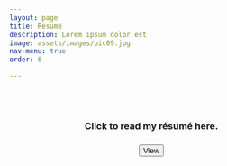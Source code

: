 ```yaml
---
layout: page
title: Résumé
description: Lorem ipsum dolor est
image: assets/images/pic09.jpg
nav-menu: true
order: 6

---
```

<center>
<br><br>
	<h3>Click to read my résumé here.<h3>

<button type="submit" onclick="window.open('Michaela_Blanchfield_CV_2022.pdf')">View</button>
</center>
